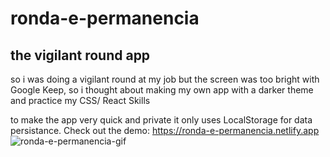 # ronda-e-permanencia
## the vigilant round app
so i was doing a vigilant round at my job but the screen was too bright with Google Keep, so i thought about making my own app with a darker theme and practice my CSS/ React Skills


to make the app very quick and private it only uses LocalStorage for data persistance. Check out the demo:
https://ronda-e-permanencia.netlify.app
![ronda-e-permanencia-gif](https://github.com/nixoletas/ronda-e-permanencia/assets/66659340/a016a4e8-a3c0-4d96-8be0-9e04fe85ed3b)
